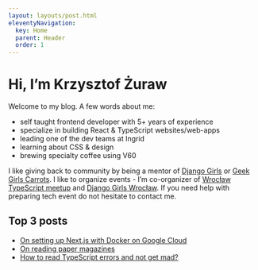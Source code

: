 ```yaml
---
layout: layouts/post.html
eleventyNavigation:
  key: Home
  parent: Header
  order: 1
---
```


# Hi, I’m Krzysztof Żuraw

Welcome to my blog. A few words about me:

- self taught frontend developer with 5+ years of experience
- specialize in building React & TypeScript websites/web-apps
- leading one of the dev teams at Ingrid
- learning about CSS & design
- brewing specialty coffee using V60

I like giving back to community by being a mentor of [Django Girls](https://djangogirls.org/) or
[Geek Girls Carrots](https://gocarrots.org/). I like to organize events - I’m co-organizer of
[Wrocław TypeScript meetup](https://www.meetup.com/pl-PL/WrocTypeScript/) and
[Django Girls Wrocław](https://djangogirls.org/wroclaw/). If you need help with preparing tech event do not hesitate to contact me.

## Top 3 posts

- [On setting up Next.js with Docker on Google Cloud](/blog/2021/nextjs-docker-gcloud/)
- [On reading paper magazines](/blog/2021/paper-magazines/)
- [How to read TypeScript errors and not get mad?](/blog/2020/how-to-read-typescript-errors/)
